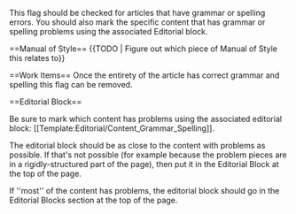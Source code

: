 This flag should be checked for articles that have grammar or spelling errors. You should also mark the specific content that has grammar or spelling problems using the associated Editorial block.

==Manual of Style==
{{TODO | Figure out which piece of Manual of Style this relates to}}

==Work Items==
Once the entirety of the article has correct grammar and spelling this flag can be removed.

==Editorial Block==

Be sure to mark which content has  problems using the associated editorial block: [[Template:Editorial/Content_Grammar_Spelling]].

The editorial block should be as close to the content with problems as possible. If that's not possible (for example because the problem pieces are in a rigidly-structured part of the page), then put it in the Editorial Block at the top of the page.

If ''most'' of the content has problems, the editorial block should go in the Editorial Blocks section at the top of the page.